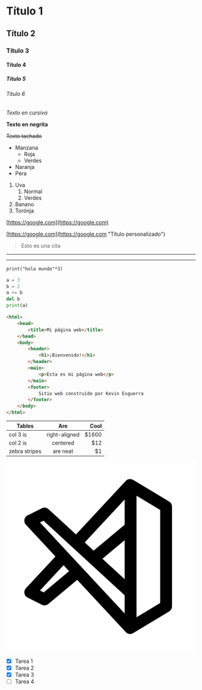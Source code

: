 <!-- Títulos/Encabezados -->
# Título 1
## Título 2
### Título 3
#### Título 4
##### Título 5
###### Título 6

<!-- Italic -->
*Texto en cursiva*
<!-- Strong -->
**Texto en negrita**
<!-- Texto tachado -->
~~Texto tachado~~

<!-- Listas desordenadas -->
* Manzana
    * Roja
    * Verdes
* Naranja
* Pera
<!-- Listas ordenadas -->
1. Uva
    1. Normal
    2. Verdes
2. Banano
3. Torónja

<!-- Enlaces sin y con título (pon el curso encima) -->
[https://google.com](https://google.com)

[https://google.com](https://google.com "Título personalizado")

<!-- Cómo hacer citas -->
> Esto es una cita

<!-- Cómo trazar líneas horizontales -->
---
___

<!-- Cómo insertar código sin específicar y especificando el lenguaje-->
```
print("hola mundo"*3)
```
```python
a = 3
b = 2
a += b
del b
print(a)
```
```html
<html>
    <head>
        <title>Mi página web</title>
    </head>
    <body>
        <header>
            <h1>¡Bienvenido!</h1>
        </header>
        <main>
            <p>Esta es mi página web</p>
        </main>
        <footer>
            Sitio web construído por Kevin Esguerra
        </footer>
    </body>
</html>
``` 

<!-- Cómo escribir tablas -->
| Tables        | Are           | Cool  |
|---------------|:-------------:|------:|
| col 3 is      | right-aligned | $1600 |
| col 2 is      | centered      | $12   |
| zebra stripes | are neat      | $1    |

<!-- Imágenes -->
![Logo de Visual Estudio Code](vscode.png "vscode logo")

<!-- GITHUB MARKDOWN -->
* [x] Tarea 1
* [x] Tarea 2
* [x] Tarea 3
* [ ] Tarea 4